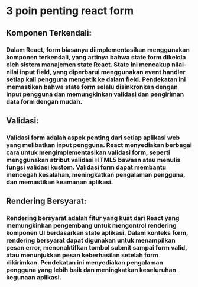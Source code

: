 # 3 poin penting react form 

## Komponen Terkendali: 
### Dalam React, form biasanya diimplementasikan menggunakan komponen terkendali, yang artinya bahwa state form dikelola oleh sistem manajemen state React. State ini mencakup nilai-nilai input field, yang diperbarui menggunakan event handler setiap kali pengguna mengetik ke dalam field. Pendekatan ini memastikan bahwa state form selalu disinkronkan dengan input pengguna dan memungkinkan validasi dan pengiriman data form dengan mudah.

## Validasi: 
### Validasi form adalah aspek penting dari setiap aplikasi web yang melibatkan input pengguna. React menyediakan berbagai cara untuk mengimplementasikan validasi form, seperti menggunakan atribut validasi HTML5 bawaan atau menulis fungsi validasi kustom. Validasi form dapat membantu mencegah kesalahan, meningkatkan pengalaman pengguna, dan memastikan keamanan aplikasi.

## Rendering Bersyarat:
### Rendering bersyarat adalah fitur yang kuat dari React yang memungkinkan pengembang untuk mengontrol rendering komponen UI berdasarkan state aplikasi. Dalam konteks form, rendering bersyarat dapat digunakan untuk menampilkan pesan error, menonaktifkan tombol submit sampai form valid, atau menunjukkan pesan keberhasilan setelah form dikirimkan. Pendekatan ini menyediakan pengalaman pengguna yang lebih baik dan meningkatkan keseluruhan kegunaan aplikasi.